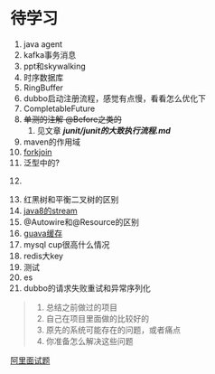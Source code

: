 # 待学习
1. java agent
2. kafka事务消息
3. ppt和skywalking
4. 时序数据库
5. RingBuffer
6. dubbo启动注册流程，感觉有点慢，看看怎么优化下
7. CompletableFuture
8. ~~单测的注解 @Before之类的~~ 
    1. 见文章 ***junit/junit的大致执行流程.md***
9. maven的作用域
10. [forkjoin](https://blog.dyngr.com/blog/2016/09/15/java-forkjoinpool-internals/)
11. 泛型中的?
12. ~~~fail-fast和fail-safe  java集合中常用到的概念（Arrlist的ConcurrentModificationException和CopyOnWriteArrayList就是这两种模式的实现）~~~
13. 红黑树和平衡二叉树的区别
14. [java8的stream](https://www.cnblogs.com/carpenterlee/p/6637118.html)
15. @Autowire和@Resource的区别
16. [guava缓存](https://blog.csdn.net/abc86319253/article/details/53020432)
17. mysql cup很高什么情况
18. redis大key
19. 测试
20. es
21. dubbo的请求失败重试和异常序列化


> 1. 总结之前做过的项目 
> 2. 自己在项目里面做的比较好的
> 3. 原先的系统可能存在的问题，或者痛点
> 4. 你准备怎么解决这些问题

[阿里面试题](https://www.jianshu.com/p/c8a271448dcd)
